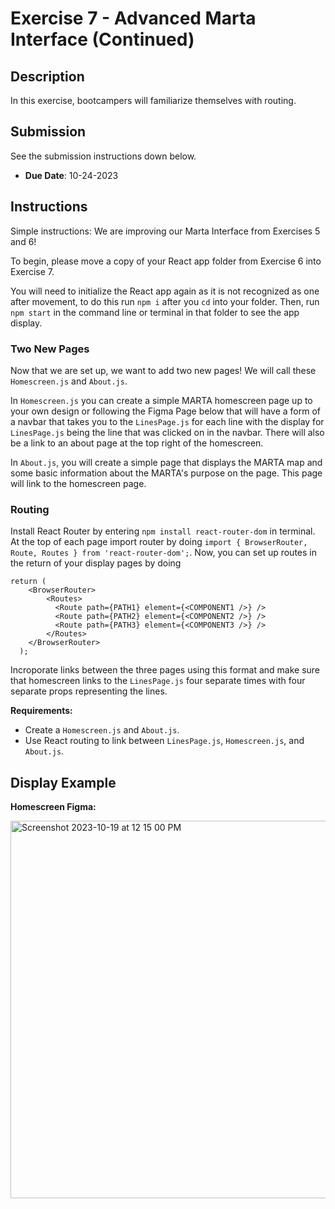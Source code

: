 # Exercise 7 - Advanced Marta Interface (Continued)

## Description
In this exercise, bootcampers will familiarize themselves with routing.

## Submission
See the submission instructions down below.
- **Due Date**: 10-24-2023

## Instructions

Simple instructions: We are improving our Marta Interface from Exercises 5 and 6!

To begin, please move a copy of your React app folder from Exercise 6 into Exercise 7.

You will need to initialize the React app again as it is not recognized as one after movement, to do this run `npm i` after you `cd` into your folder. Then, run `npm start` in the command line or terminal in that folder to see the app display.

### Two New Pages

Now that we are set up, we want to add two new pages! We will call these `Homescreen.js` and `About.js`. 

In `Homescreen.js` you can create a simple MARTA homescreen page up to your own design or following the Figma Page below that will have a form of a navbar that takes you to the `LinesPage.js` for each line with the display for `LinesPage.js` being the line that was clicked on in the navbar. There will also be a link to an about page at the top right of the homescreen.

In `About.js`, you will create a simple page that displays the MARTA map and some basic information about the MARTA's purpose on the page. This page will link to the homescreen page.

### Routing
Install React Router by entering `npm install react-router-dom` in terminal. At the top of each page import router by doing `import { BrowserRouter, Route, Routes } from 'react-router-dom';`. Now, you can set up routes in the return of your display pages by doing

```
return (
    <BrowserRouter>
        <Routes>
          <Route path={PATH1} element={<COMPONENT1 />} />
          <Route path={PATH2} element={<COMPONENT2 />} />
          <Route path={PATH3} element={<COMPONENT3 />} />
        </Routes>
    </BrowserRouter>
  );
```

Incroporate links between the three pages using this format and make sure that homescreen links to the `LinesPage.js` four separate times with four separate props representing the lines.


**Requirements:**
- Create a `Homescreen.js` and `About.js`.
- Use React routing to link between `LinesPage.js`, `Homescreen.js`, and `About.js`.

## Display Example

**Homescreen Figma:**

<img width="604" alt="Screenshot 2023-10-19 at 12 15 00 PM" src="https://github.com/BoG-Dev-Bootcamp-F23/bootcamp-f23/assets/113480497/6f0ba248-c593-4934-b593-09d01008cbe8">
